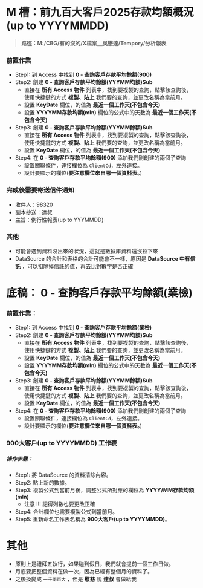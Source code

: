 # M 槽：前九百大客戶2025存款均額概況(up to YYYYMMDD)
> **路徑：M:/CBG/有的沒的/X檔案＿吳懋達/Tempory/分析報表**

### 前置作業
- Step1: 到 Access 中找到 **0 - 查詢客戶存款平均餘額(900)**
- Step2: 創建 **0 - 查詢客戶存款平均餘額(YYYMM均額)Sub**
    - 直接在 **所有 Access 物件** 列表中，找到要複製的查詢，點擊該查詢後，使用快捷鍵的方式 **複製、貼上** 我們要的查詢，並更改名稱為當前月。
    - 設置 **KeyDate** 欄位，的值為 **最近一個工作天(不包含今天)**
    - 設置 **YYYYMM存款均額(mln)** 欄位的公式中的天數為 **最近一個工作天(不包含今天)**
- Step3: 創建 **0 - 查詢客戶存款平均餘額(YYYMM餘額)Sub**
    - 直接在 **所有 Access 物件** 列表中，找到要複製的查詢，點擊該查詢後，使用快捷鍵的方式 **複製、貼上** 我們要的查詢，並更改名稱為當前月。
    - 設置 **KeyDate** 欄位，的值為 **最近一個工作天(不包含今天)**
- Step4: 在 **0 - 查詢客戶存款平均餘額(900)** 添加我們剛創建的兩個子查詢
    - 設置關聯條件，連接欄位為 `ClientCd`，左外連接。
    - 設計要顯示的欄位(**要注意欄位來自哪一個資料表。**)

### 完成後需要寄送信件通知
- 收件人：98320
- 副本抄送：達叔
- 主旨：例行性報表(up to YYYMMDD)

### 其他
- 可能會遇到資料沒出來的狀況，這就是數據庫資料還沒拉下來
- DataSource 的合計和表格的合計可能會不一樣，原因是 **DataSource 中有信託**
，可以扣除掉信託的值，再去比對數字是否正確

# 底稿： 0 - 查詢客戶存款平均餘額(業檢)

### 前置作業：
- Step1: 到 Access 中找到 **0 - 查詢客戶存款平均餘額(業檢)**
- Step2: 創建 **0 - 查詢客戶存款平均餘額(YYYMM均額)Sub**
    - 直接在 **所有 Access 物件** 列表中，找到要複製的查詢，點擊該查詢後，使用快捷鍵的方式 **複製、貼上** 我們要的查詢，並更改名稱為當前月。
    - 設置 **KeyDate** 欄位，的值為 **最近一個工作天(不包含今天)**
    - 設置 **YYYYMM存款均額(mln)** 欄位的公式中的天數為 **最近一個工作天(不包含今天)**
- Step3: 創建 **0 - 查詢客戶存款平均餘額(YYYMM餘額)Sub**
    - 直接在 **所有 Access 物件** 列表中，找到要複製的查詢，點擊該查詢後，使用快捷鍵的方式 **複製、貼上** 我們要的查詢，並更改名稱為當前月。
    - 設置 **KeyDate** 欄位，的值為 **最近一個工作天(不包含今天)**
- Step4: 在 **0 - 查詢客戶存款平均餘額(900)** 添加我們剛創建的兩個子查詢
    - 設置關聯條件，連接欄位為 `ClientCd`，左外連接。
    - 設計要顯示的欄位(**要注意欄位來自哪一個資料表。**)

### **900大客戶(up to YYYYMMDD) 工作表**

##### 操作步驟：
- Step1: 將 DataSource 的資料清除內容。
- Step2: 貼上新的數據。
- Step3: 複製公式到當前月後，調整公式所對應的欄位為 **YYYY/MM存款均額(mln)**
    - 注意 !!! 記得列數也要更改正確 
- Step4: 合計欄位也需要複製公式到當前月。
- Step5: 重新命名工作表名稱為 **900大客戶(up to YYYYMMDD)**。

# 其他
- 原則上是禮拜五執行，如果碰到假日，我們就會提前一個工作日做。
- 月底要把整個資料在做一次，因為已經有整個月的資料了。
- 之後換變成 `一千兩百大` ，但是 **慰慈** 說 **達叔** 會做給我